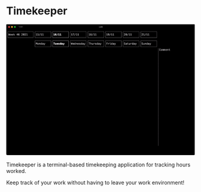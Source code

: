 # Timekeeper

![Timekeeper gif](./res/timekeeper.gif)


Timekeeper is a terminal-based timekeeping application for tracking hours worked.

Keep track of your work without having to leave your work environment!
